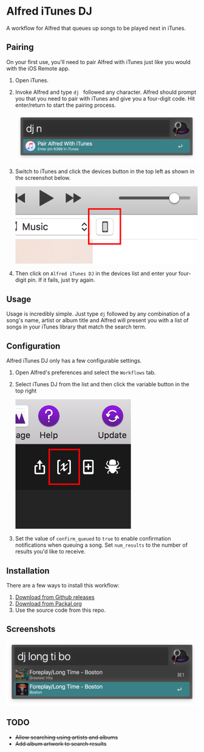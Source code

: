 # Alfred iTunes DJ

A workflow for Alfred that queues up songs to be played next in iTunes.

## Pairing

On your first use, you'll need to pair Alfred with iTunes just like you would with the iOS Remote app.

1. Open iTunes.

2. Invoke Alfred and type `dj ` followed any character. Alfred should prompt you that you need to pair with iTunes and give you a four-digit code. Hit enter/return to start the pairing process.

    ![image](images/screenshot-pair.png)

3. Switch to iTunes and click the devices button in the top left as shown in the screenshot below.

    ![](images/pair.png)

4. Then click on `Alfred iTunes DJ` in the devices list and enter your four-digit pin. If it fails, just try again.

## Usage

Usage is incredibly simple. Just type `dj` followed by any combination of a song's name, artist or album title and Alfred will present you with a list of songs in your iTunes library that match the search term.

## Configuration

Alfred iTunes DJ only has a few configurable settings.

1. Open Alfred's preferences and select the `Workflows` tab.

2. Select iTunes DJ from the list and then click the variable button in the top right

    ![](images/variables.png)

3. Set the value of `confirm_queued` to `true` to enable confirmation notifications when queuing a song. Set `num_results` to the number of results you'd like to receive.

## Installation

There are a few ways to install this workflow:

1. [Download from Github releases](https://github.com/edc1591/alfred-itunes-dj/releases/download/2.1/iTunes.DJ.zip)
2. [Download from Packal.org](http://www.packal.org/workflow/itunes-dj)
3. Use the source code from this repo.

## Screenshots

![image](images/screenshot-search.png)

## TODO
* ~~Allow searching using artists and albums~~
* ~~Add album artwork to search results~~